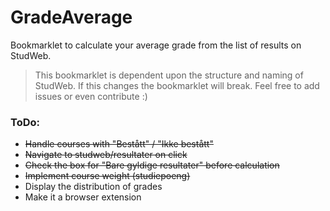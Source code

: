 # GradeAverage

Bookmarklet to calculate your average grade from the list of results on StudWeb.

>This bookmarklet is dependent upon the structure and naming of StudWeb. If this changes the bookmarklet will break. Feel free to add issues or even contribute :)

### ToDo:
- ~~Handle courses with "Bestått" / "Ikke bestått"~~
- ~~Navigate to studweb/resultater on click~~
- ~~Check the box for "Bare gyldige resultater" before calculation~~
- ~~Implement course weight (studiepoeng)~~
- Display the distribution of grades
- Make it a browser extension
